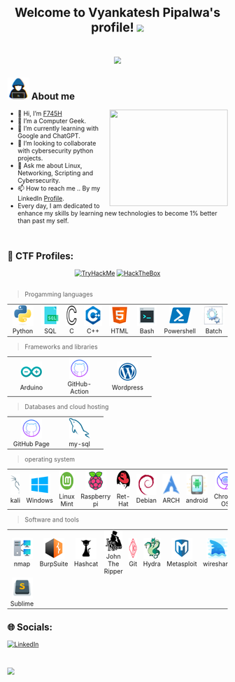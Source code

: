 </br>
<h1 align="center"><b>Welcome to Vyankatesh Pipalwa's profile! </b><img src="https://media.giphy.com/media/d91mOUkiBnKjgMhjBp/giphy.gif" width="35"></h1>
</br>

<p align="center">
  <a href="https://github.com/F745H/"><img src="https://readme-typing-svg.herokuapp.com?lines=I+am+Vyankatesh+Pipalwa,;Linux+Enthusiast,;Cyber+Security+Student,;CTF+Player,;System+Admin,;Active+Learner/Researcher..<3"></a></p>
 
## <picture><img src = "https://github.com/F745H/F745H/blob/main/Assets/about_me.gif" width = 50px></picture> **About me**
<picture> <img align="right" src="https://media.giphy.com/media/077i6AULCXc0FKTj9s/giphy.gif" width=270 height=220></picture>

- 👋 Hi, I’m [F745H](https://github.com/F745H/)
- 👀 I’m a Computer Geek.
- 🌱 I’m currently learning with Google and ChatGPT.
- 💞️ I’m looking to collaborate with cybersecurity python projects.
- 💬 Ask me about Linux, Networking, Scripting and Cybersecurity.
- 📫 How to reach me .. By my LinkedIn [Profile](https://www.linkedin.com/in/vyankatesh-pipalwa).
- Every day, I am dedicated to enhance my skills by learning new technologies to become 1% better than past my self.
</br>

## :triangular_flag_on_post: CTF Profiles:
<div align="center">
 <a href="https://tryhackme.com/p/Venky1"><img src="https://tryhackme-badges.s3.amazonaws.com/Venky1.png" alt="TryHackMe" width=250 height=65></a>
 <a href="https://app.hackthebox.com/profile/1020805"><img src="https://www.hackthebox.com/badge/image/1020805" alt="HackTheBox" width=250 height=65></a>
</div>

</br>

> Progamming languages

<table>
  <tr>
    <td align="center" width="96">
      <a href="#">
        <img src="./Assets/python-original.svg" width="48" height="48" alt="Python" />
      </a>
      <br>Python
    </td>
    <td align="center" width="96">
      <a href="#">
        <img src="./Assets/sql.png" width="48" height="48" alt="Sql" />
      </a>
      <br>SQL
    </td>
    <td align="center" width="96">
      <a href="#">
        <img src="./Assets/c.png" width="48" height="48" alt="c" />
      </a>
      <br>C
    </td>
    <td align="center" width="96">
      <a href="#">
        <img src="/Assets/c++.png" width="48" height="48" alt="CPP" />
      </a>
      <br>C++
     <td align="center" width="96">
      <a href="#">
        <img src="./Assets/html.png" width="48" height="48" alt="HTML" />
      </a>
      <br>HTML
    </td>
    <td align="center" width="96">
      <a href="#">
        <img src="./Assets/bash.png" width="48" height="48" alt="#" />
      </a>
      <br>Bash
    </td>
    <td align="center" width="96">
      <a href="#">
        <img src="./Assets/power.png" width="48" height="48" alt="Poweshell" />
      </a>
      <br>Powershell
    </td>
    <td align="center" width="96">
      <a href="#">
        <img src="./Assets/Batch.png" width="48" height="48" alt="Batch" />
      </a>
      <br>Batch
    </td>
    </tr>
</table>

> Frameworks and libraries

<table>
  <tr>
    <td align="center" width="96">
      <a href="#">
        <img src="./Assets/ardoino.png" width="48" height="48" alt="Arduino" />
      </a>
      <br>Arduino
    </td>
    <td align="center" width="96">
      <a href="#">
        <img src="./Assets/github.png" width="48" height="48" alt="Github" />
      </a>
      <br>GitHub-Action
    </td>
     <td align="center" width="96">
      <a href="#">
        <img src="./Assets/wordpress.png" width="48" height="48" alt="TypeScript" />
      </a>
      <br>Wordpress
    </td>
    </tr>
</table>

> Databases and cloud hosting

<table>
  <tr>
    <td align="center" width="96">
      <a href="#">
        <img src="./Assets/github.png" width="48" height="48" alt="C#" />
      </a>
      <br>GitHub Page
    </td>
    <td align="center" width="96">
      <a href="#">
        <img src="./Assets/mysql-original.svg" width="48" height="48" alt="Python" />
      </a>
      <br>my-sql
    </td>
    </tr>
</table>

> operating system

<table>
  <tr>
    <td align="center" width="96">
      <a href="#">
        <img src="./Assets/kali.png" width="48" height="48" alt="Kali" />
      </a>
      <br>kali
    </td>
    <td align="center" width="96">
      <a href="#">
        <img src="./Assets/windo.png" width="48" height="48" alt="Windows" />
      </a>
      <br>Windows
    </td>
    <td align="center" width="96">
      <a href="#">
        <img src="./Assets/Linux_Mint.png" width="48" height="48" alt="Mint" />
      </a>
      <br>Linux Mint
    </td>
    <td align="center" width="96">
      <a href="#">
        <img src="./Assets/pi.png" width="48" height="48" alt="Pi" />
      </a>
      <br>Raspberry pi
    </td>
    <td align="center" width="96">
      <a href="#">
        <img src="./Assets/redhat-original.svg" width="48" height="48" alt="Redhat" />
      </a>
      <br>Ret-Hat
    </td>
    <td align="center" width="96">
      <a href="#">
        <img src="./Assets/debian-original.svg" width="48" height="48" alt="Debian" />
      </a>
      <br>Debian
    </td>
    <td align="center" width="96">
      <a href="#">
        <img src="./Assets/arch.png" width="48" height="48" alt="Arch" />
      </a>
      <br>ARCH
    </td>
    <td align="center" width="96">
      <a href="#">
        <img src="./Assets/ando.png" width="48" height="48" alt="Android" />
      </a>
      <br>android
    </td>
    <td align="center" width="96">
      <a href="#">
        <img src="./Assets/crom.png" width="48" height="48" alt="Chrome" />
      </a>
      <br>Chrome OS
    </td>
    </tr>
</table>

> Software and tools

<table>
  <tr>
    <td align="center" width="96">
      <a href="#">
        <img src="./Assets/nmap.png" width="48" height="48" alt="Nmap" />
      </a>
      <br>nmap
    </td>
    <td align="center" width="96">
      <a href="#">
        <img src="./Assets/burp-suite.png" width="48" height="48" alt="Burp" />
      </a>
      <br>BurpSuite
    </td>
    <td align="center" width="96">
      <a href="#">
        <img src="./Assets/Hashcat.png" width="48" height="48" alt="Hashcat" />
      </a>
      <br>Hashcat
    </td>
    <td align="center" width="96">
      <a href="#">
        <img src="./Assets/John.png" width="48" height="48" alt="John" />
      </a>
      <br>John The Ripper
    </td>
    <td align="center" width="96">
      <a href="#">
        <img src="./Assets/git.png" width="48" height="48" alt="Git" />
      </a>
      <br>Git
    </td>
     <td align="center" width="96">
      <a href="#">
        <img src="./Assets/THC-Hydra.png" width="48" height="48" alt="Hydra" />
      </a>
      <br>Hydra
    </td>
   <td align="center" width="96">
      <a href="#">
        <img src="./Assets/metasploit_rapid7_image-removebg-preview.png" width="48" height="48" alt="Metasploit" />
      </a>
      <br>Metasploit
    </td>
    <td align="center" width="96">
      <a href="#">
        <img src="/Assets/shark.png" width="48" height="48" alt="shark" />
      </a>
      <br>wireshark
    </td>
    <td align="center" width="96">
      <a href="#">
        <img src="./Assets/GHIDRA.png" width="48" height="48" alt="Ghidra" />
      </a>
      <br>Ghidra
    </td>
    <td align="center" width="96">
      <a href="#">
        <img src="./Assets/vs.png" width="48" height="48" alt="Vs" />
      </a>
      <br>Visual Studio
    </td>
     <tr>
    <td align="center" width="96">
      <a href="#">
        <img src="./Assets/sublime.png" width="48" height="48" alt="TypeScript" />
      </a>
      <br>Sublime
    </td>
    </tr>
</table>

## 🌐 Socials:
[![LinkedIn](https://img.shields.io/badge/LinkedIn-%230077B5.svg?logo=linkedin&logoColor=white)](https://www.linkedin.com/in/vyankatesh-pipalwa) 

</br>

![](https://komarev.com/ghpvc/?username=F745H&color=orange)
